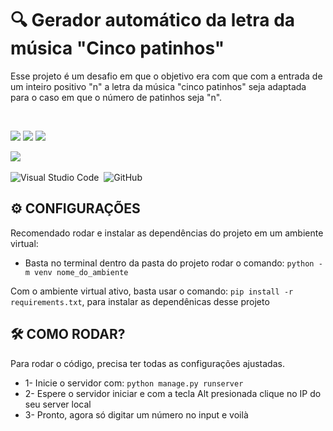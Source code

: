 # 🔍 Gerador automático da letra da música "Cinco patinhos" 

Esse projeto é um desafio em que o objetivo era com que com a entrada de um inteiro positivo "n" a letra da música "cinco patinhos" seja adaptada para o caso em que o número de patinhos seja "n".

 <br>

 ![](https://img.shields.io/badge/HTML5-122E40?style=for-the-badge&logo=html5&logoColor=white)
 ![](https://img.shields.io/badge/CSS3-122E40?style=for-the-badge&logo=css3&logoColor=white)
  ![](https://img.shields.io/badge/Python-122E40?style=for-the-badge&logo=python&logoColor=white)
 
 ![](https://img.shields.io/badge/-Django-122E40?style=for-the-badge&logo=django&logoColor=white)&nbsp;
 
 ![Visual Studio Code](https://img.shields.io/badge/-Visual%20Studio%20Code-122E40?style=for-the-badge&logo=visual-studio-code&logoColor=007ACC&labelColor=122E40&logoColor=white)&nbsp;
 ![GitHub](https://img.shields.io/badge/-GitHub-122E40?style=for-the-badge&logo=github&labelColor=122E40&logoColor=white)&nbsp;
 

 ## ⚙ CONFIGURAÇÕES
Recomendado rodar e instalar as dependências do projeto em um ambiente virtual:
- Basta no terminal dentro da pasta do projeto rodar o comando: ```python -m venv nome_do_ambiente```

Com o ambiente virtual ativo, basta usar o comando: ```pip install -r requirements.txt```, para instalar as dependênicas desse projeto

<a id="ancora5"></a>
## 🛠️ COMO RODAR?

Para rodar o código, precisa ter todas as configurações ajustadas.
 - 1- Inicie o servidor com: ```python manage.py runserver```
 - 2- Espere o servidor iniciar e com a tecla Alt presionada clique no IP do seu server local
 - 3- Pronto, agora só digitar um número no input e voilà
